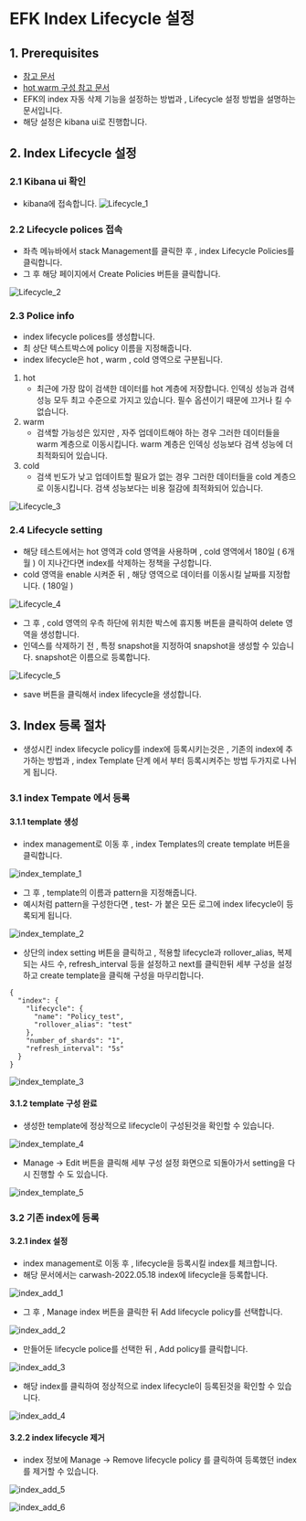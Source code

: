 # EFK Index Lifecycle 설정
## 1. Prerequisites
- [참고 문서](https://www.elastic.co/guide/en/elasticsearch/reference/current/set-up-lifecycle-policy.html)
- [hot warm 구성 참고 문서](https://www.elastic.co/kr/blog/implementing-hot-warm-cold-in-elasticsearch-with-index-lifecycle-management)
- EFK의 index 자동 삭제 기능을 설정하는 방법과 , Lifecycle 설정 방법을 설명하는 문서입니다.
- 해당 설정은 kibana ui로 진행합니다. 
## 2. Index Lifecycle 설정
### 2.1 Kibana ui 확인
- kibana에 접속합니다.
![Lifecycle_1][Lifecycle_1]

[Lifecycle_1]:./images/Lifecycle_1.PNG

### 2.2 Lifecycle polices 접속
- 좌측 메뉴바에서 stack Management를 클릭한 후 , index Lifecycle Policies를 클릭합니다.
- 그 후 해당 페이지에서 Create Policies 버튼을 클릭합니다.

![Lifecycle_2][Lifecycle_2]

[Lifecycle_2]:./images/Lifecycle_2.PNG
### 2.3 Police info
- index lifecycle polices를 생성합니다.
- 최 상단 텍스트박스에 policy 이름을 지정해줍니다.
- index lifecycle은 hot , warm , cold 영역으로 구분됩니다.
1. hot
   - 최근에 가장 많이 검색한 데이터를 hot 계층에 저장합니다. 
      인덱싱 성능과 검색 성능 모두 최고 수준으로 가지고 있습니다. 
      필수 옵션이기 때문에 끄거나 킬 수 없습니다.
2. warm
   - 검색할 가능성은 있지만 , 자주 업데이트해야 하는 경우 그러한 데이터들을 warm 계층으로 이동시킵니다.
     warm 계층은 인덱싱 성능보다 검색 성능에 더 최적화되어 있습니다.
3. cold
   - 검색 빈도가 낮고 업데이트할 필요가 없는 경우 그러한 데이터들을 cold 계층으로 이동시킵니다.
     검색 성능보다는 비용 절감에 최적화되어 있습니다.
     
![Lifecycle_3][Lifecycle_3]

[Lifecycle_3]:./images/Lifecycle_3.PNG

### 2.4 Lifecycle setting
- 해당 테스트에서는 hot 영역과 cold 영역을 사용하며 ,  cold 영역에서 180일 ( 6개월 ) 이 지나간다면 index를 삭제하는 정책을 구성합니다.
- cold 영역을 enable 시켜준 뒤 , 해당 영역으로 데이터를 이동시킬 날짜를 지정합니다. ( 180일 )

![Lifecycle_4][Lifecycle_4]

[Lifecycle_4]:./images/Lifecycle_4.PNG

- 그 후 , cold 영역의 우측 하단에 위치한 박스에 휴지통 버튼을 클릭하여 delete 영역을 생성합니다.
- 인덱스를 삭제하기 전 , 특정 snapshot을 지정하여 snapshot을 생성할 수 있습니다. snapshot은 이름으로 등록합니다.

![Lifecycle_5][Lifecycle_5]

[Lifecycle_5]:./images/Lifecycle_5.PNG

- save 버튼을 클릭해서 index lifecycle을 생성합니다.

## 3. Index 등록 절차  
- 생성시킨 index lifecycle policy를 index에 등록시키는것은 , 기존의 index에 추가하는 방법과 , index Template 단계 에서 부터 등록시켜주는 방법 두가지로 나뉘게 됩니다.

### 3.1 index Tempate 에서 등록
#### 3.1.1 template 생성
- index management로 이동 후 , index Templates의 create template 버튼을 클릭합니다.

![index_template_1][index_template_1]

[index_template_1]:./images/index_template_1.PNG

- 그 후 , template의 이름과 pattern을 지정해줍니다.
- 예시처럼 pattern을 구성한다면 , test- 가 붙은 모든 로그에 index lifecycle이 등록되게 됩니다.

![index_template_2][index_template_2]

[index_template_2]:./images/index_template_2.PNG

- 상단의 index setting 버튼을 클릭하고 , 적용할 lifecycle과 rollover_alias, 복제되는 샤드 수, refresh_interval 등을 설정하고 next를 클릭한뒤 세부 구성을 설정하고 create template을 클릭해 구성을 마무리합니다.

```
{
  "index": {
    "lifecycle": {
      "name": "Policy_test",
      "rollover_alias": "test"
    },
    "number_of_shards": "1",
    "refresh_interval": "5s"
  }
}
```

![index_template_3][index_template_3]

[index_template_3]:./images/index_template_3.PNG

#### 3.1.2 template 구성 완료
- 생성한 template에 정상적으로 lifecycle이 구성된것을 확인할 수 있습니다.

![index_template_4][index_template_4]

[index_template_4]:./images/index_template_4.PNG

- Manage -> Edit 버튼을 클릭해 세부 구성 설정 화면으로 되돌아가서 setting을 다시 진행할 수 도 있습니다.

![index_template_5][index_template_5]

[index_template_5]:./images/index_template_5.PNG

### 3.2 기존 index에 등록
#### 3.2.1 index 설정
- index management로 이동 후 , lifecycle을 등록시킬 index를 체크합니다.
- 해당 문서에서는 carwash-2022.05.18 index에 lifecycle을 등록합니다.

![index_add_1][index_add_1]

[index_add_1]:./images/index_add_1.jpg

- 그 후 , Manage index 버튼을 클릭한 뒤 Add lifecycle policy를 선택합니다.

![index_add_2][index_add_2]

[index_add_2]:./images/index_add_2.jpg

- 만들어둔 lifecycle police를 선택한 뒤 , Add policy를 클릭합니다.

![index_add_3][index_add_3]

[index_add_3]:./images/index_add_3.jpg

- 해당 index를 클릭하여 정상적으로 index lifecycle이 등록된것을 확인할 수 있습니다.

![index_add_4][index_add_4]

[index_add_4]:./images/index_add_4.jpg

#### 3.2.2 index lifecycle 제거
- index 정보에 Manage -> Remove lifecycle policy 를 클릭하여 등록했던 index를 제거할 수 있습니다.

![index_add_5][index_add_5]

[index_add_5]:./images/index_add_5.jpg

![index_add_6][index_add_6]

[index_add_6]:./images/index_add_6.jpg

